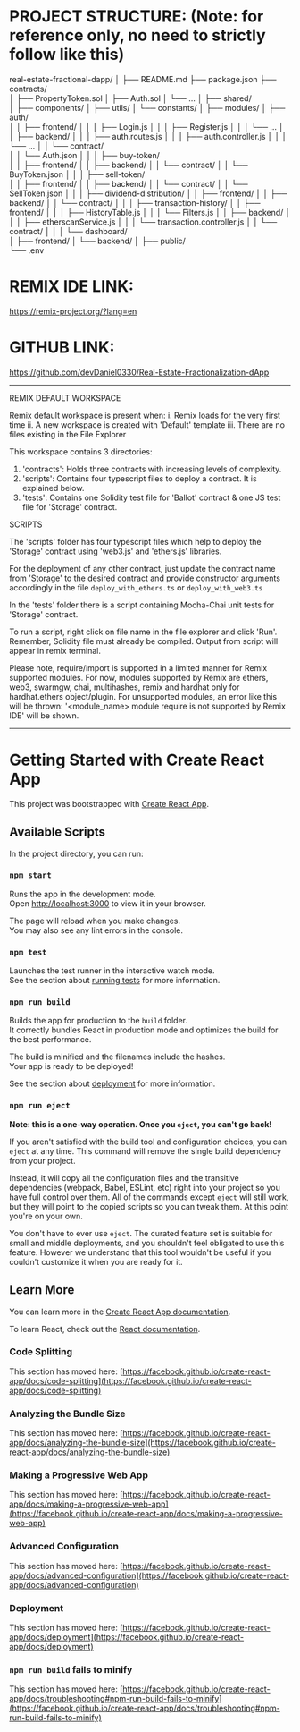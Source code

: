 # PROJECT STRUCTURE: (Note: for reference only, no need to strictly follow like this)

real-estate-fractional-dapp/
│
├── README.md
├── package.json
├── contracts/                
│   ├── PropertyToken.sol
│   ├── Auth.sol
│   └── ...
│
├── shared/                   
│   ├── components/
│   ├── utils/
│   └── constants/
│
├── modules/
│   ├── auth/                 
│   │   ├── frontend/
│   │   │   ├── Login.js
│   │   │   ├── Register.js
│   │   │   └── ...
│   │   ├── backend/
│   │   │   ├── auth.routes.js
│   │   │   ├── auth.controller.js
│   │   │   └── ...
│   │   └── contract/         
│   │       └── Auth.json
│   │
│   ├── buy-token/           
│   │   ├── frontend/
│   │   ├── backend/
│   │   └── contract/
│   │       └── BuyToken.json
│   │
│   ├── sell-token/          
│   │   ├── frontend/
│   │   ├── backend/
│   │   └── contract/
│   │       └── SellToken.json
│   │
│   ├── dividend-distribution/
│   │   ├── frontend/
│   │   ├── backend/
│   │   └── contract/
│   │
│   ├── transaction-history/ 
│   │   ├── frontend/
│   │   │   ├── HistoryTable.js
│   │   │   └── Filters.js
│   │   ├── backend/
│   │   │   ├── etherscanService.js
│   │   │   └── transaction.controller.js
│   │   └── contract/
│   │
│   └── dashboard/           
│       ├── frontend/
│       └── backend/
│
├── public/                   
└── .env                      

# REMIX IDE LINK:
https://remix-project.org/?lang=en

# GITHUB LINK:
https://github.com/devDaniel0330/Real-Estate-Fractionalization-dApp

-----------------------------------------------------------------------------------------------------------------------------------------------
REMIX DEFAULT WORKSPACE

Remix default workspace is present when:
i. Remix loads for the very first time 
ii. A new workspace is created with 'Default' template
iii. There are no files existing in the File Explorer

This workspace contains 3 directories:

1. 'contracts': Holds three contracts with increasing levels of complexity.
2. 'scripts': Contains four typescript files to deploy a contract. It is explained below.
3. 'tests': Contains one Solidity test file for 'Ballot' contract & one JS test file for 'Storage' contract.

SCRIPTS

The 'scripts' folder has four typescript files which help to deploy the 'Storage' contract using 'web3.js' and 'ethers.js' libraries.

For the deployment of any other contract, just update the contract name from 'Storage' to the desired contract and provide constructor arguments accordingly 
in the file `deploy_with_ethers.ts` or  `deploy_with_web3.ts`

In the 'tests' folder there is a script containing Mocha-Chai unit tests for 'Storage' contract.

To run a script, right click on file name in the file explorer and click 'Run'. Remember, Solidity file must already be compiled.
Output from script will appear in remix terminal.

Please note, require/import is supported in a limited manner for Remix supported modules.
For now, modules supported by Remix are ethers, web3, swarmgw, chai, multihashes, remix and hardhat only for hardhat.ethers object/plugin.
For unsupported modules, an error like this will be thrown: '<module_name> module require is not supported by Remix IDE' will be shown.

------------------------------------------------------------------------------------------------------------------------------------------------
# Getting Started with Create React App

This project was bootstrapped with [Create React App](https://github.com/facebook/create-react-app).

## Available Scripts

In the project directory, you can run:

### `npm start`

Runs the app in the development mode.\
Open [http://localhost:3000](http://localhost:3000) to view it in your browser.

The page will reload when you make changes.\
You may also see any lint errors in the console.

### `npm test`

Launches the test runner in the interactive watch mode.\
See the section about [running tests](https://facebook.github.io/create-react-app/docs/running-tests) for more information.

### `npm run build`

Builds the app for production to the `build` folder.\
It correctly bundles React in production mode and optimizes the build for the best performance.

The build is minified and the filenames include the hashes.\
Your app is ready to be deployed!

See the section about [deployment](https://facebook.github.io/create-react-app/docs/deployment) for more information.

### `npm run eject`

**Note: this is a one-way operation. Once you `eject`, you can't go back!**

If you aren't satisfied with the build tool and configuration choices, you can `eject` at any time. This command will remove the single build dependency from your project.

Instead, it will copy all the configuration files and the transitive dependencies (webpack, Babel, ESLint, etc) right into your project so you have full control over them. All of the commands except `eject` will still work, but they will point to the copied scripts so you can tweak them. At this point you're on your own.

You don't have to ever use `eject`. The curated feature set is suitable for small and middle deployments, and you shouldn't feel obligated to use this feature. However we understand that this tool wouldn't be useful if you couldn't customize it when you are ready for it.

## Learn More

You can learn more in the [Create React App documentation](https://facebook.github.io/create-react-app/docs/getting-started).

To learn React, check out the [React documentation](https://reactjs.org/).

### Code Splitting

This section has moved here: [https://facebook.github.io/create-react-app/docs/code-splitting](https://facebook.github.io/create-react-app/docs/code-splitting)

### Analyzing the Bundle Size

This section has moved here: [https://facebook.github.io/create-react-app/docs/analyzing-the-bundle-size](https://facebook.github.io/create-react-app/docs/analyzing-the-bundle-size)

### Making a Progressive Web App

This section has moved here: [https://facebook.github.io/create-react-app/docs/making-a-progressive-web-app](https://facebook.github.io/create-react-app/docs/making-a-progressive-web-app)

### Advanced Configuration

This section has moved here: [https://facebook.github.io/create-react-app/docs/advanced-configuration](https://facebook.github.io/create-react-app/docs/advanced-configuration)

### Deployment

This section has moved here: [https://facebook.github.io/create-react-app/docs/deployment](https://facebook.github.io/create-react-app/docs/deployment)

### `npm run build` fails to minify

This section has moved here: [https://facebook.github.io/create-react-app/docs/troubleshooting#npm-run-build-fails-to-minify](https://facebook.github.io/create-react-app/docs/troubleshooting#npm-run-build-fails-to-minify)
